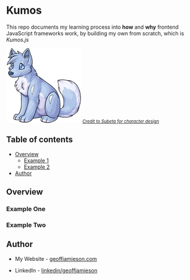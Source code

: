 # Kumos

This repo documents my learning process into **how** and **why** frontend JavaScript frameworks work, by building my own from scratch, which is _Kumos.js_

![Kumos Logo: (KOO-mōs) is a pale periwinkle-blue dog resembling a husky.](https://raw.githubusercontent.com/UnionPAC/kumos/main/packages/runtime/Kumos.webp)
<small>*[Credit to Subeta for character design](https://subeta.fandom.com/wiki/Kumos)*</small>

## Table of contents

- [Overview](#overview)
  - [Example 1](#example-one)
  - [Example 2](#example-two)
- [Author](#author)

## Overview

### Example One

### Example Two

## Author

- My Website - [geoffjamieson.com](https://www.geoffjamieson.com/)

- LinkedIn - [linkedin/geoffjamieson](https://www.linkedin.com/in/geoffjamieson/)
